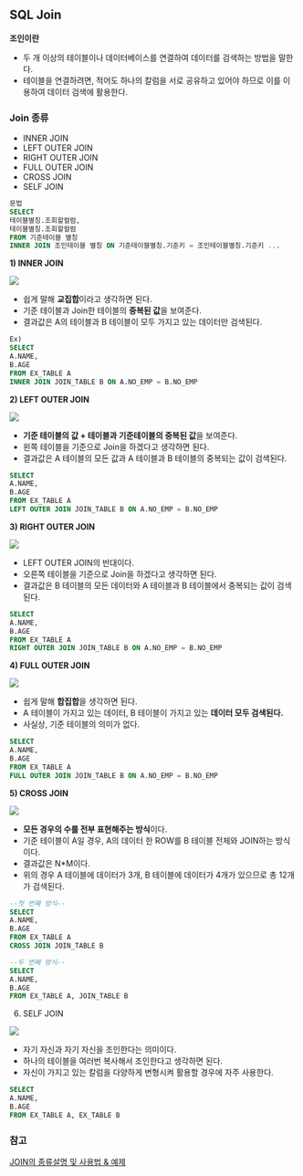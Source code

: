 ## SQL Join

**조인이란**

- 두 개 이상의 테이블이나 데이터베이스를 연결하여 데이터를 검색하는 방법을 말한다.
- 테이블을 연결하려면, 적어도 하나의 칼럼을 서로 공유하고 있어야 하므로 이를 이용하여 데이터 검색에 활용한다.



### Join 종류

- INNER JOIN
- LEFT OUTER JOIN
- RIGHT OUTER JOIN
- FULL OUTER JOIN
- CROSS JOIN
- SELF JOIN

```sql
문법
SELECT
테이블별칭.조회할컬럼,
테이블별칭.조회할컬럼
FROM 기준테이블 별칭
INNER JOIN 조인테이블 별칭 ON 기준테이블별칭.기준키 = 조인테이블별칭.기준키 ...
```



**1) INNER JOIN**

<img src="https://user-images.githubusercontent.com/33534771/75853566-c1706b00-5e31-11ea-83bc-1e2ebe4d9f61.png" />

- 쉽게 말해 **교집합**이라고 생각하면 된다.
- 기준 테이블과 Join한 테이블의 **중복된 값**을 보여준다.
- 결과값은 A의 테이블과 B 테이블이 모두 가지고 있는 데이터만 검색된다.

```sql
Ex)
SELECT
A.NAME, 
B.AGE
FROM EX_TABLE A
INNER JOIN JOIN_TABLE B ON A.NO_EMP = B.NO_EMP
```



**2) LEFT OUTER JOIN**

<img src="https://user-images.githubusercontent.com/33534771/75853627-e238c080-5e31-11ea-89bb-a5afe1058cfd.png" />

- **기준 테이블의 값 + 테이블과 기준테이블의 중복된 값**을 보여준다.
- 왼쪽 테이블을 기준으로 Join을 하겠다고 생각하면 된다.
- 결과값은 A 테이블의 모든 값과 A 테이블과 B 테이블의 중복되는 값이 검색된다.

```sql
SELECT
A.NAME,
B.AGE
FROM EX_TABLE A
LEFT OUTER JOIN JOIN_TABLE B ON A.NO_EMP = B.NO_EMP
```



**3) RIGHT OUTER JOIN**

<img src="https://user-images.githubusercontent.com/33534771/75853699-f8468100-5e31-11ea-8c0f-5109f2852c59.png"/>

- LEFT OUTER JOIN의 반대이다.
- 오른쪽 테이블을 기준으로 Join을 하겠다고 생각하면 된다.
- 결과값은 B 테이블의 모든 데이터와 A 테이블과 B 테이블에서 중복되는 값이 검색된다.

```sql
SELECT
A.NAME,
B.AGE
FROM EX_TABLE A
RIGHT OUTER JOIN JOIN_TABLE B ON A.NO_EMP = B.NO_EMP
```



**4) FULL OUTER JOIN**

<img src="https://user-images.githubusercontent.com/33534771/75853732-072d3380-5e32-11ea-8cda-53eb71de966e.png"/>

- 쉽게 말해 **합집합**을 생각하면 된다.
- A 테이블이 가지고 있는 데이터, B 테이블이 가지고 있는 **데이터 모두 검색된다.**
- 사실상, 기준 테이블의 의미가 없다.

```sql
SELECT
A.NAME,
B.AGE
FROM EX_TABLE A
FULL OUTER JOIN JOIN_TABLE B ON A.NO_EMP = B.NO_EMP
```


**5) CROSS JOIN**

<img src="https://user-images.githubusercontent.com/33534771/75853764-16ac7c80-5e32-11ea-9942-04adab33ddb2.png"/>

- **모든 경우의 수를 전부 표현해주는 방식**이다.
- 기준 테이블이 A일 경우, A의 데이터 한 ROW를 B 테이블 전체와 JOIN하는 방식이다.
- 결과값은 N*M이다.
- 위의 경우 A 테이블에 데이터가 3개, B 테이블에 데이터가 4개가 있으므로 총 12개가 검색된다.

```sql
--첫 번째 방식--
SELECT
A.NAME,
B.AGE
FROM EX_TABLE A
CROSS JOIN JOIN_TABLE B

--두 번째 방식--
SELECT
A.NAME,
B.AGE
FROM EX_TABLE A, JOIN_TABLE B
```



6) SELF JOIN

<img src="https://user-images.githubusercontent.com/33534771/75853799-2926b600-5e32-11ea-94ce-4974aade41ca.png"/>

- 자기 자신과 자기 자신을 조인한다는 의미이다.
- 하나의 테이블을 여러번 복사해서 조인한다고 생각하면 된다.
- 자신이 가지고 있는 칼럼을 다양하게 변형시켜 활용할 경우에 자주 사용한다.

```sql
SELECT
A.NAME,
B.AGE
FROM EX_TABLE A, EX_TABLE B
```



### 참고

[JOIN의 종류설명 및 사용법 & 예제](https://coding-factory.tistory.com/87)
